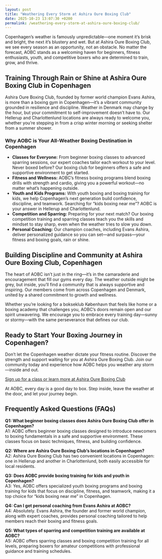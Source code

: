 ```yaml
---
layout: post
title: "Weathering Every Storm at Ashira Oure Boxing Club"
date: 2025-10-23 13:07:30 +0200
permalink: /weathering-every-storm-at-ashira-oure-boxing-club/
---
```

Copenhagen’s weather is famously unpredictable—one moment it’s brisk and bright, the next it’s blustery and wet. But at Ashira Oure Boxing Club, we see every season as an opportunity, not an obstacle. No matter the forecast, AOBC stands as a welcoming haven for beginners, fitness enthusiasts, youth, and competitive boxers who are determined to train, grow, and thrive.

## Training Through Rain or Shine at Ashira Oure Boxing Club in Copenhagen

Ashira Oure Boxing Club, founded by former world champion Evans Ashira, is more than a boxing gym in Copenhagen—it’s a vibrant community grounded in resilience and discipline. Weather in Denmark may change by the hour, but your commitment to self-improvement doesn’t have to. Our Hellerup and Charlottenlund locations are always ready to welcome you, whether you’re stepping in from a crisp winter morning or seeking shelter from a summer shower.

### Why AOBC is Your All-Weather Boxing Destination in Copenhagen

- **Classes for Everyone:** From beginner boxing classes to advanced sparring sessions, our expert coaches tailor each workout to your level. Never boxed before? Our boxing club for beginners offers a safe and supportive environment to get started.
- **Fitness and Wellness:** AOBC’s fitness boxing programs blend boxing drills with strength and cardio, giving you a powerful workout—no matter what’s happening outside.
- **Youth and Kids Programs:** With youth boxing and boxing training for kids, we help Copenhagen’s next generation build confidence, discipline, and teamwork. Searching for “kids boxing near me”? AOBC is your answer in Hellerup and Charlottenlund.
- **Competition and Sparring:** Preparing for your next match? Our boxing competition training and sparring classes teach you the skills and mindset to stay sharp, even when the weather tries to slow you down.
- **Personal Coaching:** Our champion coaches, including Evans Ashira, deliver personalized guidance so you can set—and surpass—your fitness and boxing goals, rain or shine.

## Building Discipline and Community at Ashira Oure Boxing Club, Copenhagen

The heart of AOBC isn’t just in the ring—it’s in the camaraderie and encouragement that fill our gyms every day. The weather outside might be grey, but inside, you’ll find a community that is always supportive and inspiring. Our members come from across Copenhagen and Denmark, united by a shared commitment to growth and wellness.

Whether you’re looking for a bokseklub København that feels like home or a boxing academy that challenges you, AOBC’s doors remain open and our spirit unwavering. We encourage you to embrace every training day—sunny or stormy—with the same perseverance that defines our club.

## Ready to Start Your Boxing Journey in Copenhagen?

Don’t let the Copenhagen weather dictate your fitness routine. Discover the strength and support waiting for you at Ashira Oure Boxing Club. Join our community today and experience how AOBC helps you weather any storm—inside and out.

[Sign up for a class or learn more at Ashira Oure Boxing Club](https://www.ashiraoure.com/)

At AOBC, every day is a good day to box. Step inside, leave the weather at the door, and let your journey begin.

## Frequently Asked Questions (FAQs)

**Q1: What beginner boxing classes does Ashira Oure Boxing Club offer in Copenhagen?**  
A1: AOBC offers beginner boxing classes designed to introduce newcomers to boxing fundamentals in a safe and supportive environment. These classes focus on basic techniques, fitness, and building confidence.

**Q2: Where are Ashira Oure Boxing Club’s locations in Copenhagen?**  
A2: Ashira Oure Boxing Club has two convenient locations in Copenhagen: one in Hellerup and another in Charlottenlund, both easily accessible for local residents.

**Q3: Does AOBC provide boxing training for kids and youth in Copenhagen?**  
A3: Yes, AOBC offers specialized youth boxing programs and boxing training for kids that focus on discipline, fitness, and teamwork, making it a top choice for “kids boxing near me” in Copenhagen.

**Q4: Can I get personal coaching from Evans Ashira at AOBC?**  
A4: Absolutely. Evans Ashira, the founder and former world champion, along with expert coaches, provides personal coaching tailored to help members reach their boxing and fitness goals.

**Q5: What types of sparring and competition training are available at AOBC?**  
A5: AOBC offers sparring classes and boxing competition training for all levels, preparing boxers for amateur competitions with professional guidance and training schedules.

<script type="application/ld+json">
{
  "@context": "https://schema.org",
  "@type": "BlogPosting",
  "headline": "Weathering Every Storm at Ashira Oure Boxing Club",
  "description": "Discover how Ashira Oure Boxing Club in Copenhagen helps beginners, fitness enthusiasts, youth, and competitive boxers train and thrive regardless of the weather.",
  "author": {
    "@type": "Person",
    "name": "Evans Ashira"
  },
  "publisher": {
    "@type": "Person",
    "name": "Evans Ashira"
  },
  "mainEntityOfPage": {
    "@type": "WebPage",
    "@id": "https://www.ashiraoure.com/"
  },
  "datePublished": "2024-06-01",
  "dateModified": "2024-06-01",
  "articleBody": "Copenhagen’s weather is famously unpredictable—one moment it’s brisk and bright, the next it’s blustery and wet. But at Ashira Oure Boxing Club, we see every season as an opportunity, not an obstacle. No matter the forecast, AOBC stands as a welcoming haven for beginners, fitness enthusiasts, youth, and competitive boxers who are determined to train, grow, and thrive. Ashira Oure Boxing Club, founded by former world champion Evans Ashira, is more than a boxing gym in Copenhagen—it’s a vibrant community grounded in resilience and discipline. Weather in Denmark may change by the hour, but your commitment to self-improvement doesn’t have to. Our Hellerup and Charlottenlund locations are always ready to welcome you, whether you’re stepping in from a crisp winter morning or seeking shelter from a summer shower. Why AOBC is Your All-Weather Boxing Destination: Classes for Everyone, Fitness and Wellness, Youth and Kids Programs, Competition and Sparring, Personal Coaching. The heart of AOBC isn’t just in the ring—it’s in the camaraderie and encouragement that fill our gyms every day. The weather outside might be grey, but inside, you’ll find a community that is always supportive and inspiring. Whether you’re looking for a bokseklub københavn that feels like home or a boxing academy that challenges you, AOBC’s doors remain open and our spirit unwavering. Don’t let the Copenhagen weather dictate your fitness routine. Discover the strength and support waiting for you at Ashira Oure Boxing Club. Join our community today and experience how AOBC helps you weather any storm—inside and out."
}
</script>

<script type="application/ld+json">
{
  "@context": "https://schema.org",
  "@type": "FAQPage",
  "mainEntity": [
    {
      "@type": "Question",
      "name": "What beginner boxing classes does Ashira Oure Boxing Club offer in Copenhagen?",
      "acceptedAnswer": {
        "@type": "Answer",
        "text": "AOBC offers beginner boxing classes designed to introduce newcomers to boxing fundamentals in a safe and supportive environment. These classes focus on basic techniques, fitness, and building confidence."
      }
    },
    {
      "@type": "Question",
      "name": "Where are Ashira Oure Boxing Club’s locations in Copenhagen?",
      "acceptedAnswer": {
        "@type": "Answer",
        "text": "Ashira Oure Boxing Club has two convenient locations in Copenhagen: one in Hellerup and another in Charlottenlund, both easily accessible for local residents."
      }
    },
    {
      "@type": "Question",
      "name": "Does AOBC provide boxing training for kids and youth in Copenhagen?",
      "acceptedAnswer": {
        "@type": "Answer",
        "text": "Yes, AOBC offers specialized youth boxing programs and boxing training for kids that focus on discipline, fitness, and teamwork, making it a top choice for “kids boxing near me” in Copenhagen."
      }
    },
    {
      "@type": "Question",
      "name": "Can I get personal coaching from Evans Ashira at AOBC?",
      "acceptedAnswer": {
        "@type": "Answer",
        "text": "Absolutely. Evans Ashira, the founder and former world champion, along with expert coaches, provides personal coaching tailored to help members reach their boxing and fitness goals."
      }
    },
    {
      "@type": "Question",
      "name": "What types of sparring and competition training are available at AOBC?",
      "acceptedAnswer": {
        "@type": "Answer",
        "text": "AOBC offers sparring classes and boxing competition training for all levels, preparing boxers for amateur competitions with professional guidance and training schedules."
      }
    }
  ]
}
</script>